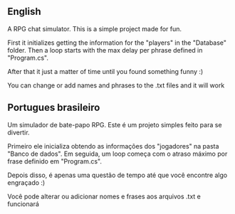English
--
A RPG chat simulator. This is a simple project made for fun.

First it initializes getting the information for the "players" in the "Database" folder.
Then a loop starts with the max delay per phrase defined in "Program.cs".

After that it just a matter of time until you found something funny :)

You can change or add names and phrases to the .txt files and it will work


Portugues brasileiro
--

Um simulador de bate-papo RPG. Este é um projeto simples feito para se divertir.

Primeiro ele inicializa obtendo as informações dos "jogadores" na pasta "Banco de dados". Em seguida, um loop começa com o atraso máximo por frase definido em "Program.cs".

Depois disso, é apenas uma questão de tempo até que você encontre algo engraçado :)

Você pode alterar ou adicionar nomes e frases aos arquivos .txt e funcionará
